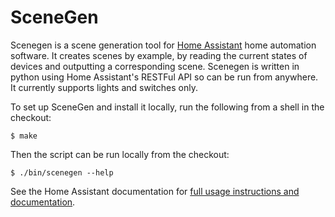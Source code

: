 # SceneGen

Scenegen is a scene generation tool for [Home Assistant](https://home-assistant.io/) home automation software. It creates scenes by example, by reading the current states of devices and outputting a corresponding scene. Scenegen is written in python using Home Assistant's RESTFul API so can be run from anywhere. It currently supports lights and switches only.

To set up SceneGen and install it locally, run the following from a shell in
the checkout:

    $ make

Then the script can be run locally from the checkout:

    $ ./bin/scenegen --help

See the Home Assistant documentation for [full usage instructions and
documentation](https://home-assistant.io/ecosystem/scenegen).

